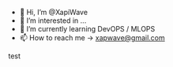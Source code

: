 - 👋 Hi, I’m @XapiWave
- 👀 I’m interested in ...
- 🌱 I’m currently learning DevOPS / MLOPS
- 📫 How to reach me -> xapwave@gmail.com

test
